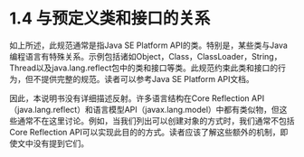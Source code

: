 # 1.4 与预定义类和接口的关系

如上所述，此规范通常是指Java SE Platform API的类。特别是，某些类与Java编程语言有特殊关系。示例包括诸如Object，Class，ClassLoader，String，Thread以及java.lang.reflect包中的类和接口等类。此规范约束此类和接口的行为，但不提供完整的规范。读者可以参考Java SE Platform API文档。

因此，本说明书没有详细描述反射。许多语言结构在Core Reflection API（java.lang.reflect）和语言模型API（javax.lang.model）中都有类似物，但这些通常不在这里讨论。例如，当我们列出可以创建对象的方式时，我们通常不包括Core Reflection API可以实现此目的的方式。读者应该了解这些额外的机制，即使文中没有提到它们。